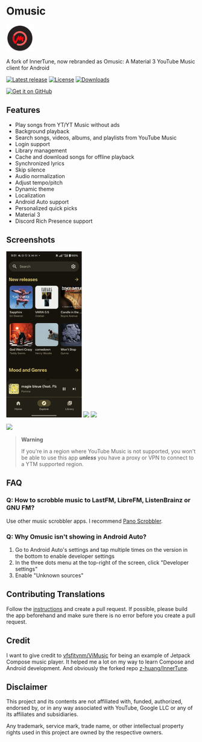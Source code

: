 # Omusic

<img src="app/src/main/res/mipmap-xxxhdpi/ic_launcher_round.webp" height="72">

A fork of InnerTune, now rebranded as Omusic: A Material 3 YouTube Music client for Android

[![Latest release](https://img.shields.io/github/v/release/SanGraphic/Omusic?include_prereleases)](https://github.com/SanGraphic/Omusic/releases)
[![License](https://img.shields.io/github/license/SanGraphic/Omusic)](https://www.gnu.org/licenses/gpl-3.0)
[![Downloads](https://img.shields.io/github/downloads/SanGraphic/Omusic/total)](https://github.com/SanGraphic/Omusic/releases)

[<img src="https://github.com/machiav3lli/oandbackupx/blob/034b226cea5c1b30eb4f6a6f313e4dadcbb0ece4/badge_github.png" alt="Get it on GitHub" height="80">](https://github.com/SanGraphic/Omusic/releases/latest)

## Features

- Play songs from YT/YT Music without ads
- Background playback
- Search songs, videos, albums, and playlists from YouTube Music
- Login support
- Library management
- Cache and download songs for offline playback
- Synchronized lyrics
- Skip silence
- Audio normalization
- Adjust tempo/pitch
- Dynamic theme
- Localization
- Android Auto support
- Personalized quick picks
- Material 3
- Discord Rich Presence support

## Screenshots

<p float="left">
  <img src="https://raw.githubusercontent.com/SanGraphic/Omusic/refs/heads/main/fastlane/metadata/android/en-US/images/phoneScreenshots/GtYl1k4X0AACOHt.jpg" width="200" />
  <img src="https://raw.githubusercontent.com/SanGraphic/Omusic/main/fastlane/metadata/android/en-US/images/phoneScreenshots/02.png" width="200" />
  <img src="https://raw.githubusercontent.com/SanGraphic/Omusic/main/fastlane/metadata/android/en-US/images/phoneScreenshots/03.png" width="200" />
</p>
<p float="left">
  <img src="https://raw.githubusercontent.com/SanGraphic/Omusic/main/fastlane/metadata/android/en-US/images/phoneScreenshots/04.png" width="200" />
</p>

> **Warning**
>
>If you're in a region where YouTube Music is not supported, you won't be able to use this app
***unless*** you have a proxy or VPN to connect to a YTM supported region.

## FAQ

### Q: How to scrobble music to LastFM, LibreFM, ListenBrainz or GNU FM?

Use other music scrobbler apps. I recommend [Pano Scrobbler](https://play.google.com/store/apps/details?id=com.arn.scrobble).

### Q: Why Omusic isn't showing in Android Auto?

1. Go to Android Auto's settings and tap multiple times on the version in the bottom to enable developer settings
2. In the three dots menu at the top-right of the screen, click "Developer settings"
3. Enable "Unknown sources"

## Contributing Translations

Follow the [instructions](https://developer.android.com/guide/topics/resources/localization) and create a pull request. If possible, please build the app beforehand and make sure there is no error before you create a pull request.

## Credit

I want to give credit to [vfsfitvnm/ViMusic](https://github.com/vfsfitvnm/ViMusic) for being an example of Jetpack Compose music player. It helped me a lot on my way to learn Compose and Android development. And obviously the forked repo [z-huang/InnerTune](https://github.com/z-huang/InnerTune).

## Disclaimer

This project and its contents are not affiliated with, funded, authorized, endorsed by, or in any way associated with YouTube, Google LLC or any of its affiliates and subsidiaries.

Any trademark, service mark, trade name, or other intellectual property rights used in this project are owned by the respective owners.
